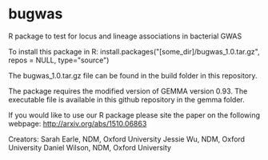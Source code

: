 # bugwas
R package to test for locus and lineage associations in bacterial GWAS

To install this package in R:
install.packages("[some_dir]/bugwas_1.0.tar.gz", repos = NULL, type="source")

The bugwas_1.0.tar.gz file can be found in the build folder in this repository.

The package requires the modified version of GEMMA version 0.93. The executable file is available in this github repository in the gemma folder.

If you would like to use our R package please site the paper on the following webpage:
http://arxiv.org/abs/1510.06863

Creators:
Sarah Earle, NDM, Oxford University
Jessie Wu, NDM, Oxford University
Daniel Wilson, NDM, Oxford University

